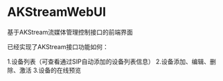 # AKStreamWebUI
基于AKStream流媒体管理控制接口的前端界面

已经实现了AKStream接口功能如何：

1.设备列表（可查看通过SIP自动添加的设备列表信息）
2.设备添加、编辑、删除、激活
3.设备的在线预览
